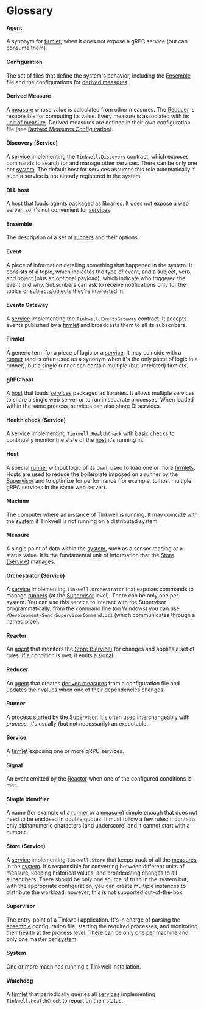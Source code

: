 # Glossary

#### Agent
A synonym for [firmlet](#firmlet), when it does not expose a gRPC service (but can consume them).

#### Configuration
The set of files that define the system's behavior, including the [Ensemble](#ensemble) file and the configurations for [derived measures](#derived-measure).

#### Derived Measure
A [measure](#measure) whose value is calculated from other measures. The [Reducer](#reducer) is responsible for computing its value. Every measure is associated with its [unit of measure](./Units.md). Derived measures are defined in their own configuration file (see [Derived Measures Configuration](./Derived%20measures.md)).

#### Discovery (Service)
A [service](#service) implementing the `Tinkwell.Discovery` contract, which exposes commands to search for and manage other services. There can be only one per [system](#system). The default host for services assumes this role automatically if such a service is not already registered in the system.

#### DLL host
A [host](#host) that loads [agents](#agent) packaged as libraries. It does not expose a web server, so it's not convenient for [services](#service).

#### Ensemble
The description of a set of [runners](#runner) and their options.

#### Event
A piece of information detailing something that happened in the system. It consists of a topic, which indicates the type of event, and a subject, verb, and object (plus an optional payload), which indicate who triggered the event and why. Subscribers can ask to receive notifications only for the topics or subjects/objects they're interested in.

#### Events Gateway
A [service](#service) implementing the `Tinkwell.EventsGateway` contract. It accepts events published by a [firmlet](#firmlet) and broadcasts them to all its subscribers.

#### Firmlet
A generic term for a piece of logic or a [service](#service). It may coincide with a [runner](#runner) (and is often used as a synonym when it's the only piece of logic in a runner), but a single runner can contain multiple (but unrelated) firmlets.

#### gRPC host
A [host](#host) that loads [services](#service) packaged as libraries. It allows multiple services to share a single web server or to run in separate processes. When loaded within the same process, services can also share DI services.

#### Health check (Service)
A [service](#service) implementing `Tinkwell.HealthCheck` with basic checks to continually monitor the state of the [host](#host) it's running in.

#### Host
A special [runner](#runner) without logic of its own, used to load one or more [firmlets](#firmlet). Hosts are used to reduce the boilerplate imposed on a runner by the [Supervisor](#supervisor) and to optimize for performance (for example, to host multiple gRPC services in the same web server).

#### Machine
The computer where an instance of Tinkwell is running. It may coincide with the [system](#system) if Tinkwell is not running on a distributed system.

#### Measure
A single point of data within the [system](#system), such as a sensor reading or a status value. It is the fundamental unit of information that the [Store (Service)](#store-service) manages.

#### Orchestrator (Service)
A [service](#service) implementing `Tinkwell.Orchestrator` that exposes commands to manage [runners](#runner) (at the [Supervisor](#supervisor) level). There can be only one per system. You can use this service to interact with the Supervisor programmatically, from the command line (on Windows) you can use `/Development/Send-SupervisorCommand.ps1` (which communicates through a named pipe). 

#### Reactor
An [agent](#agent) that monitors the [Store (Service)](#store-service) for changes and applies a set of rules. If a condition is met, it emits a [signal](#signal).

#### Reducer
An [agent](#agent) that creates [derived measures](#derived-measure) from a configuration file and updates their values when one of their dependencies changes.

#### Runner
A process started by the [Supervisor](#supervisor). It's often used interchangeably with _process_. It's usually (but not necessarily) an executable.

#### Service
A [firmlet](#firmlet) exposing one or more gRPC services.

#### Signal
An event emitted by the [Reactor](#reactor) when one of the configured conditions is met.

#### Simple identifier
A name (for example of a [runner](#runner) or a [measure](#measure)) simple enough that does not need to be enclosed in double quotes. It must follow a few rules: it contains only alphanumeric characters (and underscore) and it cannot start with a number.

#### Store (Service)
A [service](#service) implementing `Tinkwell.Store` that keeps track of all the [measures](#measure) in the [system](#system). It's responsible for converting between different units of measure, keeping historical values, and broadcasting changes to all subscribers. There should be only one source of truth in the system but, with the appropriate configuration, you can create multiple instances to distribute the workload; however, this is not supported out-of-the-box.

#### Supervisor
The entry-point of a Tinkwell application. It's in charge of parsing the [ensemble](#ensemble) configuration file, starting the required processes, and monitoring their health at the process level. There can be only one per machine and only one master per [system](#system).

#### System
One or more machines running a Tinkwell installation.

#### Watchdog
A [firmlet](#firmlet) that periodically queries all [services](#service) implementing `Tinkwell.HealthCheck` to report on their status.